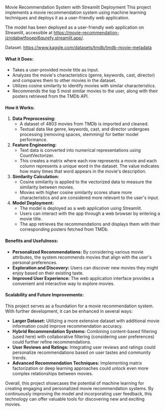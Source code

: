 Movie Recommendation System with Streamlit Deployment
This project implements a movie recommendation system using machine learning techniques and deploys it as a user-friendly web application.

The model has been deployed as a user-friendly web application on Streamlit, accessible at https://movie-recommendation-jznjdabwtfpoepj6qurefy.streamlit.app/.

Dataset: https://www.kaggle.com/datasets/tmdb/tmdb-movie-metadata
#### What it Does:
- Takes a user-provided movie title as input.
- Analyzes the movie's characteristics (genre, keywords, cast, director) and compares them to other movies in the dataset.
- Utilizes cosine similarity to identify movies with similar characteristics.
- Recommends the top 5 most similar movies to the user, along with their posters retrieved from the TMDb API.

#### How it Works:
1. **Data Preprocessing:**
    - A dataset of 4803 movies from TMDb is imported and cleaned.
    - Textual data like genre, keywords, cast, and director undergoes processing (removing spaces, stemming) for better model performance.
2. **Feature Engineering:**
    - Text data is converted into numerical representations using CountVectorizer.
    - This creates a matrix where each row represents a movie and each column represents a unique word in the dataset. The value indicates how many times that word appears in the movie's description.
3. **Similarity Calculation:**
    - Cosine similarity is applied to the vectorized data to measure the similarity between movies.
    - Movies with higher cosine similarity scores share more characteristics and are considered more relevant to the user's input.
4. **Model Deployment:**
    - The model is deployed as a web application using Streamlit.
    - Users can interact with the app through a web browser by entering a movie title.
    - The app retrieves the recommendations and displays them with their corresponding posters fetched from TMDb.

#### Benefits and Usefulness:
- **Personalized Recommendations:** By considering various movie attributes, the system recommends movies that align with the user's personal preferences.
- **Exploration and Discovery:** Users can discover new movies they might enjoy based on their existing taste.
- **Improved User Experience:** The web application interface provides a convenient and interactive way to explore movies.

#### Scalability and Future Improvements:
This project serves as a foundation for a movie recommendation system. With further development, it can be enhanced in several ways:

- **Larger Dataset:** Utilizing a more extensive dataset with additional movie information could improve recommendation accuracy.
- **Hybrid Recommendation Systems:** Combining content-based filtering (used here) with collaborative filtering (considering user preferences) could further refine recommendations.
- **User Reviews and Ratings:** Integrating user reviews and ratings could personalize recommendations based on user tastes and community trends.
- **Advanced Recommendation Techniques:** Implementing matrix factorization or deep learning approaches could unlock even more complex relationships between movies.

Overall, this project showcases the potential of machine learning for creating engaging and personalized movie recommendation systems. By continuously improving the model and incorporating user feedback, this technology can offer valuable tools for discovering new and exciting movies.